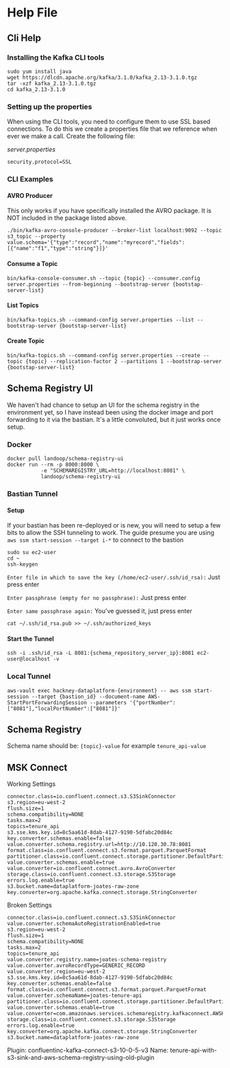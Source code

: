 # Help File
## Cli Help

### Installing the Kafka CLI tools
```shell
sudo yum install java
wget https://dlcdn.apache.org/kafka/3.1.0/kafka_2.13-3.1.0.tgz
tar -xzf kafka_2.13-3.1.0.tgz
cd kafka_2.13-3.1.0
```

### Setting up the properties
When using the CLI tools, you need to configure them to use SSL based connections. To do this we create a properties
file that we reference when ever we make a call. Create the following file:

_server.properties_
```
security.protocol=SSL
```

### CLI Examples

#### AVRO Producer
This only works if you have specifically installed the AVRO package. It is NOT included in the package listed above.
```shell
./bin/kafka-avro-console-producer --broker-list localhost:9092 --topic s3_topic --property value.schema='{"type":"record","name":"myrecord","fields":[{"name":"f1","type":"string"}]}'
```

#### Consume a Topic
```shell
bin/kafka-console-consumer.sh --topic {topic} --consumer.config server.properties --from-beginning --bootstrap-server {bootstap-server-list}
```

#### List Topics
```shell
bin/kafka-topics.sh --command-config server.properties --list --bootstrap-server {bootstap-server-list}
```

#### Create Topic
```shell
bin/kafka-topics.sh --command-config server.properties --create --topic {topic} --replication-factor 2 --partitions 1 --bootstrap-server {bootstap-server-list}
```

## Schema Registry UI
We haven't had chance to setup an UI for the schema registry in the environment yet, so I have instead been using the
docker image and port forwarding to it via the bastian. It's a little convoluted, but it just works once setup.

### Docker

```shell
docker pull landoop/schema-registry-ui
docker run --rm -p 8000:8000 \
           -e "SCHEMAREGISTRY_URL=http://localhost:8081" \
           landoop/schema-registry-ui
```

### Bastian Tunnel

#### Setup
If your bastian has been re-deployed or is new, you will need to setup a few bits to allow the SSH tunneling to work.
The guide presume you are using `aws ssm start-session --target i-*` to connect to the bastion
```shell
sudo su ec2-user
cd ~
ssh-keygen
```

`Enter file in which to save the key (/home/ec2-user/.ssh/id_rsa):` Just press enter

`Enter passphrase (empty for no passphrase):` Just press enter

`Enter same passphrase again:` You've guessed it, just press enter

```shell
cat ~/.ssh/id_rsa.pub >> ~/.ssh/authorized_keys
```

#### Start the Tunnel

```shell
ssh -i .ssh/id_rsa -L 8081:{schema_repository_server_ip}:8081 ec2-user@localhost -v
```

### Local Tunnel

```shell
aws-vault exec hackney-dataplatform-{environment} -- aws ssm start-session --target {bastion_id} --document-name AWS-StartPortForwardingSession --parameters '{"portNumber":["8081"],"localPortNumber":["8081"]}'
```

## Schema Registry
Schema name should be: `{topic}-value` for example `tenure_api-value`


## MSK Connect
Working Settings
```
connector.class=io.confluent.connect.s3.S3SinkConnector
s3.region=eu-west-2
flush.size=1
schema.compatibility=NONE
tasks.max=2
topics=tenure_api
s3.sse.kms.key.id=8c5aa61d-8dab-4127-9190-5dfabc20d84c
key.converter.schemas.enable=false
value.converter.schema.registry.url=http://10.120.30.78:8081
format.class=io.confluent.connect.s3.format.parquet.ParquetFormat
partitioner.class=io.confluent.connect.storage.partitioner.DefaultPartitioner
value.converter.schemas.enable=true
value.converter=io.confluent.connect.avro.AvroConverter
storage.class=io.confluent.connect.s3.storage.S3Storage
errors.log.enable=true
s3.bucket.name=dataplatform-joates-raw-zone
key.converter=org.apache.kafka.connect.storage.StringConverter
```

Broken Settings
```
connector.class=io.confluent.connect.s3.S3SinkConnector
value.converter.schemaAutoRegistrationEnabled=true
s3.region=eu-west-2
flush.size=1
schema.compatibility=NONE
tasks.max=2
topics=tenure_api
value.converter.registry.name=joates-schema-registry
value.converter.avroRecordType=GENERIC_RECORD
value.converter.region=eu-west-2
s3.sse.kms.key.id=8c5aa61d-8dab-4127-9190-5dfabc20d84c
key.converter.schemas.enable=false
format.class=io.confluent.connect.s3.format.parquet.ParquetFormat
value.converter.schemaName=joates-tenure-api
partitioner.class=io.confluent.connect.storage.partitioner.DefaultPartitioner
value.converter.schemas.enable=true
value.converter=com.amazonaws.services.schemaregistry.kafkaconnect.AWSKafkaAvroConverter
storage.class=io.confluent.connect.s3.storage.S3Storage
errors.log.enable=true
key.converter=org.apache.kafka.connect.storage.StringConverter
s3.bucket.name=dataplatform-joates-raw-zone
```
Plugin: confluentinc-kafka-connect-s3-10-0-5-v3
Name: tenure-api-with-s3-sink-and-aws-schema-registry-using-old-plugin